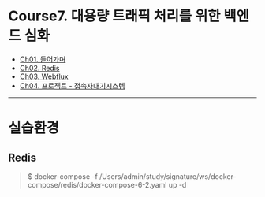 # Course7. 대용량 트래픽 처리를 위한 백엔드 심화
- [Ch01. 들어가며](https://github.com/kazean/signature_backend/tree/main/Course7_Redis_Webflux/ch01_introduction)
- [Ch02. Redis](https://github.com/kazean/signature_backend/tree/main/Course7_Redis_Webflux/ch02_redis)
- [Ch03. Webflux](https://github.com/kazean/signature_backend/tree/main/Course7_Redis_Webflux/ch03_webflux)
- [Ch04. 프로젝트 - 접속자대기시스템]()

---------------------------------------------------------------------------------------------------------------------------
# 실습환경
## Redis
> $ docker-compose -f /Users/admin/study/signature/ws/docker-compose/redis/docker-compose-6-2.yaml up -d
